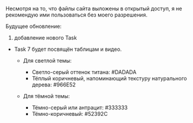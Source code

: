 Несмотря на то, что файлы сайта выложены в открытый доступ, я не рекомендую ими пользоваться без моего разрешения.

Будущее обновление: 
1. добавление нового Task
- Task 7 будет посвящён таблицам и видео.
  - Для светлой темы:
    - Светло-серый оттенок титана: #DADADA
    - Тёплый коричневый, напоминающий текстуру натурального дерева: #966E52

  - Для тёмной темы:
    - Тёмно-серый или антрацит: #333333
    - Тёмно-коричневый: #52392C

